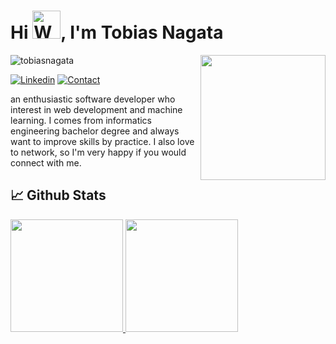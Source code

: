 <h1>Hi <img src="https://raw.githubusercontent.com/nixin72/nixin72/master/wave.gif" 
  alt="Waving hand animated gif"
  height="45"
  width="45" />, I'm Tobias Nagata</h1>

<img align="right" src="https://tenor.com/view/tkthao219-bubududu-peach-goma-gif-24895079.gif" width='200'/>

<p align="left"> <img src="https://komarev.com/ghpvc/?username=tobiasnagata&label=Profile%20views&color=0e75b6&style=flat" alt="tobiasnagata" /> </p>

[![Linkedin](https://img.shields.io/badge/MY%20PROFILE-Linkedin-blue?style=for-the-badge&logo=linkedin)](https://www.linkedin.com/in/tobias-nagata-budimartono/) 
[![Contact](https://img.shields.io/badge/CONTACT-GMAIL-yellow?style=for-the-badge&logo=gmail&logoColor=white)](mailto:tobiasnagata77@gmail.com)

an enthusiastic software developer who interest in web development and machine learning. I comes from informatics engineering bachelor degree and always want to improve skills by practice. I also love to network, so I'm very happy if you would connect with me.

## 📈 Github Stats

<a href="https://github.com/tobiasnagata">
  <img height="180em" src="https://github-readme-stats-eight-theta.vercel.app/api?username=tobiasnagata&show_icons=true&theme=radical&title_color=ff3068&include_all_commits=true&count_private=true"/>
  <img height="180em" src="https://github-readme-stats-eight-theta.vercel.app/api/top-langs/?username=tobiasnagata&layout=compact&langs_count=8&theme=radical&title_color=ff3068"/>
</a>